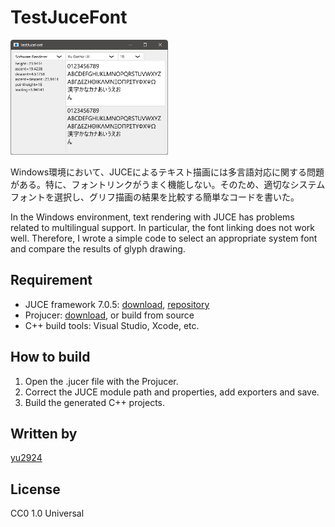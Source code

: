 # TestJuceFont

<img src="media/screenshot.png" width="50%">

Windows環境において、JUCEによるテキスト描画には多言語対応に関する問題がある。特に、フォントリンクがうまく機能しない。そのため、適切なシステムフォントを選択し、グリフ描画の結果を比較する簡単なコードを書いた。

In the Windows environment, text rendering with JUCE has problems related to multilingual support. In particular, the font linking does not work well. Therefore, I wrote a simple code to select an appropriate system font and compare the results of glyph drawing.

## Requirement

* JUCE framework 7.0.5: [download](https://juce.com/get-juce/download), [repository](https://github.com/juce-framework/JUCE)
* Projucer: [download](https://juce.com/discover/projucer), or build from source
* C++ build tools: Visual Studio, Xcode, etc.

## How to build

1. Open the .jucer file with the Projucer.
2. Correct the JUCE module path and properties, add exporters and save.
3. Build the generated C++ projects.

## Written by

[yu2924](https://twitter.com/yu2924)

## License

CC0 1.0 Universal
